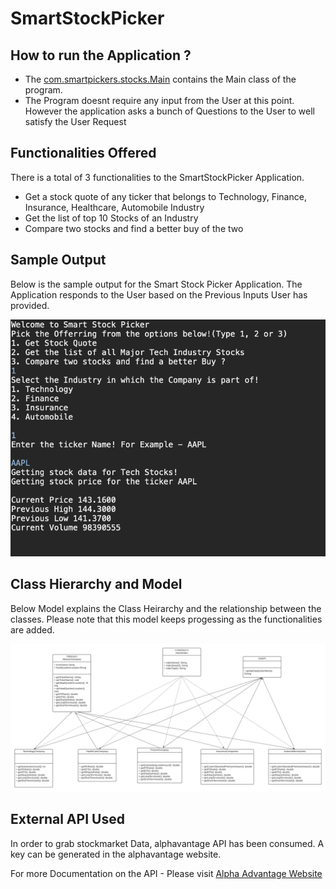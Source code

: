 # SmartStockPicker

## How to run the Application ?

* The [com.smartpickers.stocks.Main](src/com/smartpickers/stocks/Main.java) contains the Main class of the program. 
* The Program doesnt require any input from the User at this point. However the application asks a bunch of Questions to the User to well satisfy the User Request


## Functionalities Offered

There is a total of 3 functionalities to the SmartStockPicker Application.

*	Get a stock quote of any ticker that belongs to Technology, Finance, Insurance, Healthcare, Automobile Industry
*	Get the list of top 10 Stocks of an Industry
*	Compare two stocks and find a better buy of the two


## Sample Output 

Below is the sample output for the Smart Stock Picker Application. The Application responds to the User based on the Previous Inputs User has provided.

![Output](docs/Output.png)

## Class Hierarchy and Model

Below Model explains the Class Heirarchy and the relationship between the classes. Please note that this model keeps progessing as the functionalities are added.

![Class Model](docs/class_model.png)



## External API Used 

In order to  grab stockmarket Data, alphavantage API has been consumed.  A key can be generated in the alphavantage website.

For more Documentation on the API - Please visit [Alpha Advantage Website](https://www.alphavantage.co/)
